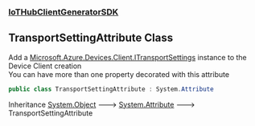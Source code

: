 ### [IoTHubClientGeneratorSDK](IoTHubClientGeneratorSDK.md 'IoTHubClientGeneratorSDK')

## TransportSettingAttribute Class

Add a [Microsoft.Azure.Devices.Client.ITransportSettings](https://docs.microsoft.com/en-us/dotnet/api/Microsoft.Azure.Devices.Client.ITransportSettings 'Microsoft.Azure.Devices.Client.ITransportSettings') instance to the Device Client creation  
You can have more than one property decorated with this attribute

```csharp
public class TransportSettingAttribute : System.Attribute
```

Inheritance [System.Object](https://docs.microsoft.com/en-us/dotnet/api/System.Object 'System.Object') &#129106; [System.Attribute](https://docs.microsoft.com/en-us/dotnet/api/System.Attribute 'System.Attribute') &#129106; TransportSettingAttribute